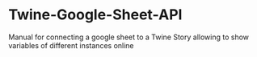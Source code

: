 # Twine-Google-Sheet-API
Manual for connecting a google sheet to a Twine Story allowing to show variables of different instances online
